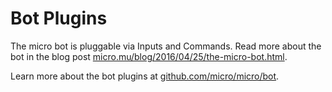 # Bot Plugins

The micro bot is pluggable via Inputs and Commands. Read more about the bot in the blog post 
[micro.mu/blog/2016/04/25/the-micro-bot.html](https://micro.mu/blog/2016/04/25/the-micro-bot.html).

Learn more about the bot plugins at [github.com/micro/micro/bot](https://github.com/micro/micro/tree/master/bot).
